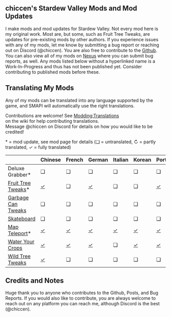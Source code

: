 ﻿## chiccen's Stardew Valley Mods and Mod Updates


I make mods and mod updates for Stardew Valley. Not every mod here is my original work. Most are, but some, such as Fruit Tree Tweaks, are updates for pre-existing mods by other authors.
If you experience issues with any of my mods, let me know by submitting a bug report or reaching out on Discord (@chiccen). You are also free to contribute to the [Github](https://github.com/chiccendev/StardewValleyMods/).  
You can also view all of my mods on [Nexus](https://next.nexusmods.com/profile/chiccenSDV) where you can submit bug reports, as well.
Any mods listed below without a hyperlinked name is a Work-In-Progress and thus has not been published yet. Consider contributing to published mods before these.

## Translating My Mods

Any of my mods can be translated into any language supported by the game, and SMAPI will automatically
use the right translations.

Contributions are welcome! See [Modding:Translations](https://stardewvalleywiki.com/Modding:Translations)  
on the wiki for help contributing translations.  
Message @chiccen on Discord for details on how you would like to be credited! 

\* = mod update, see mod page for details
(❑ = untranslated, ↻ = partly translated, ✓ = fully translated)

&nbsp;																		| Chinese                              | French                               | German                                | Italian                              | Korean                               | Portugeuse								| Russian                                 | Spanish                              | Turkish
:---------																	| :--------                            | :--------                            | :------                               | :----------                          | :----------						    | :----------								| :------                             | :--------                            | :------
Deluxe Grabber*																|  ❑                                   |  ❑                                   |  ❑                                    |  ❑                                   |  ❑                                   |  ❑                                       |  ❑                                    |  ❑                                   |  ❑
[Fruit Tree Tweaks](https://www.nexusmods.com/stardewvalley/mods/21449)*	| [✓](./FruitTreeTweaks/i18n/zh.json)  |  ❑                                   | [✓](./FruitTreeTweaks/i18n/de.json)   |  ❑                                   |  ❑                                   | [✓](./FruitTreeTweaks/i18n/pt-br.json)   |  ❑                                    | [✓](./FruitTreeTweaks/i18n/es.json)  |  ❑
[Garbage Can Tweaks](https://www.nexusmods.com/stardewvalley/mods/24410)	|  ❑                                   |  ❑                                   |  ❑                                    |  ❑                                   |  ❑                                   |  ❑                                       |  ❑                                    |  ❑                                   |  ❑
[Skateboard](https://www.nexusmods.com/stardewvalley/mods/24074)            |  ❑                                   |  ❑                                   |  ❑                                    |  ❑                                   |  ❑                                   |  ❑                                       |  ❑                                    |  ❑                                   |  ❑
[Map Teleport](https://www.nexusmods.com/stardewvalley/mods/30611)*			| [✓](./MapTeleport/i18n/zh.json)      | [✓](./MapTeleport/i18n/fr.json)      |  [✓](./MapTeleport/i18n/de.json)      | [✓](./MapTeleport/i18n/it.json)      | [✓](./MapTeleport/i18n/ko.json)      | [✓](./MapTeleport/i18n/pt.json)			| [✓](./MapTeleport/i18n/ru.json)     | [✓](./MapTeleport/i18n/es.json)      | [✓](./MapTeleport/i18n/tr.json)
[Water Your Crops](https://www.nexusmods.com/stardewvalley/mods/24710)		| [✓](./WaterYourCrops/i18n/zh.json)   | [✓](./WaterYourCrops/i18n/fr.json)   | [✓](./WaterYourcrops/i18n/de.json)    |  ❑                                   | [✓](./WaterYourCrops/i18n/ko.json)   | [✓](./WaterYourCrops/i18n/pr-br.json)    |  ❑                                    | [✓](./WaterYourCrops/i18n/es.json)   | [✓](./WaterYourCrops/i18n/tr.json)
[Wild Tree Tweaks](https://www.nexusmods.com/stardewvalley/mods/24349)		| [✓](./WildTreeTweaks/i18n/zh.json)   |  ❑                                   |  ❑                                    |  ❑                                   |  ❑                                   |  ❑                                       |  ❑                                    |  ❑                                   |  ❑

## Credits and Notes

Huge thank you to anyone who contributes to the Github, Posts, and Bug Reports. If you would also like to contribute, you are always welcome to reach out on any platform you can reach me, although Discord is the best (@chiccen).
